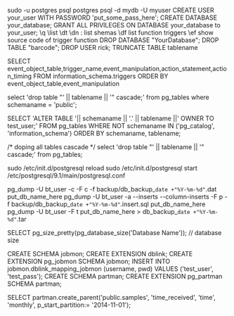 sudo -u postgres psql postgres
psql -d mydb -U myuser
CREATE USER your_user WITH PASSWORD 'put_some_pass_here';
CREATE DATABASE your_database;
GRANT ALL PRIVILEGES ON DATABASE your_database to your_user;
\q
\list
\dt
\dn : list shemas
\df list function triggers
\ef show source code of trigger function
DROP DATABASE "YourDatabase";
DROP TABLE "barcode";
DROP USER rick;
TRUNCATE TABLE tablename


SELECT event_object_table,trigger_name,event_manipulation,action_statement,action_timing FROM information_schema.triggers ORDER BY event_object_table,event_manipulation


select 'drop table "' || tablename || '" cascade;' 
from pg_tables where schemaname = 'public';

SELECT 'ALTER TABLE '|| schemaname || '.' || tablename ||' OWNER TO test_user;'
FROM pg_tables WHERE NOT schemaname IN ('pg_catalog', 'information_schema')
ORDER BY schemaname, tablename;

/* doping all tables cascade */
select 'drop table "' || tablename || '" cascade;' from pg_tables;


sudo /etc/init.d/postgresql reload
sudo /etc/init.d/postgresql start
/etc/postgresql/9.1/main/postgresql.conf

pg_dump -U bt_user -c -F c -f backup/db_backup_`date +"%Y-%m-%d"`.dat put_db_name_here
pg_dump -U bt_user -a --inserts --column-inserts -F p -f backup/db_backup_`date +"%Y-%m-%d"`.insert.sql put_db_name_here
pg_dump -U bt_user -F t put_db_name_here > db_backup_`date +"%Y-%m-%d"`.tar

SELECT pg_size_pretty(pg_database_size('Database Name')); // database size

CREATE SCHEMA jobmon;
CREATE EXTENSION dblink;
CREATE EXTENSION pg_jobmon SCHEMA jobmon;
INSERT INTO jobmon.dblink_mapping_jobmon (username, pwd) VALUES ('test_user', 'test_pass');
CREATE SCHEMA partman;
CREATE EXTENSION pg_partman SCHEMA partman;

SELECT partman.create_parent('public.samples', 'time_received', 'time', 'monthly', p_start_partition:= '2014-11-01');
